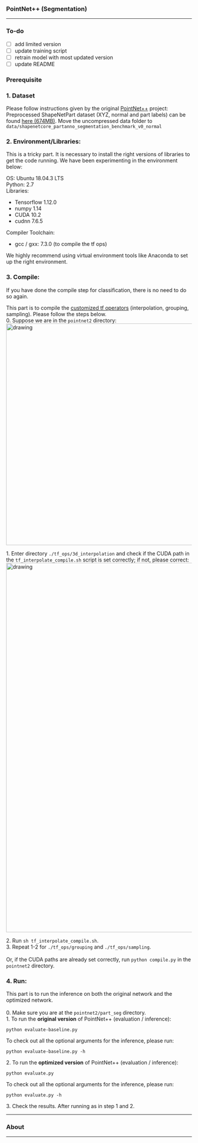 ### PointNet++ (Segmentation)
------------

### To-do
- [ ] add limited version
- [ ] update training script
- [ ] retrain model with most updated version
- [ ] update README

### Prerequisite
### 1. Dataset
Please follow instructions given by the original [PointNet++](https://github.com/charlesq34/pointnet2/blob/master/README.md#object-part-segmentation) project: <br>Preprocessed ShapeNetPart dataset (XYZ, normal and part labels) can be found <a href="https://shapenet.cs.stanford.edu/media/shapenetcore_partanno_segmentation_benchmark_v0_normal.zip">here (674MB)</a>. Move the uncompressed data folder to `data/shapenetcore_partanno_segmentation_benchmark_v0_normal`

### 2. Environment/Libraries:
This is a tricky part. It is necessary to install the right versions of libraries to get the code running.
We have been experimenting in the environment below:

OS: Ubuntu 18.04.3 LTS <br>
Python: 2.7 <br>
Libraries:
- Tensorflow 1.12.0 
- numpy 1.14
- CUDA 10.2
- cudnn 7.6.5

Compiler Toolchain: 
- gcc / gxx: 7.3.0 (to compile the tf ops)

We highly recommend using virtual environment tools like Anaconda to set up the right environment. 

### 3. Compile:
If you have done the compile step for classification, there is no need to do so again.

This part is to compile the [customized tf operators](https://github.com/charlesq34/pointnet2#compile-customized-tf-operators) (interpolation, grouping, sampling). Please follow the steps below.<br>
0\. Suppose we are in the ```pointnet2``` directory: <br>
<img src="https://user-images.githubusercontent.com/19209239/83693739-a7772d80-a5c4-11ea-8459-f0e6841f29e8.png" alt="drawing" width="600"/>

1\. Enter directory ```./tf_ops/3d_interpolation``` and check if the CUDA path in the ```tf_interpolate_compile.sh``` script is set correctly; if not, please correct: <br>
<img src="https://user-images.githubusercontent.com/19209239/83694347-d8a42d80-a5c5-11ea-850c-261019637fa2.png" alt="drawing" width="1000"/>

2\. Run ```sh tf_interpolate_compile.sh```.<br>
3\. Repeat 1-2 for ```./tf_ops/grouping``` and ```./tf_ops/sampling```. <br><br>
Or, if the CUDA paths are already set correctly, run 
```python compile.py``` in the ```pointnet2``` directory. 

### 4. Run:
This part is to run the inference on both the original network and the optimized network. <br><br>
0\. Make sure you are at the ```pointnet2/part_seg``` directory. <br>
1\. To run the **original version** of PointNet++ (evaluation / inference): <br>
```
python evaluate-baseline.py 
```

To check out all the optional arguments for the inference, please run: <br>
```
python evaluate-baseline.py -h
```

2\. To run the **optimized version** of PointNet++ (evaluation / inference): <br>
```
python evaluate.py 
```

To check out all the optional arguments for the inference, please run: <br>
```
python evaluate.py -h
```

3\. Check the results. After running as in step 1 and 2.

------------

### About
------------
